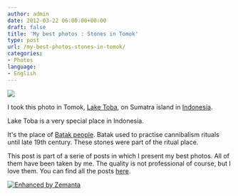 ```yaml
---
author: admin
date: 2012-03-22 06:00:00+00:00
draft: false
title: 'My best photos : Stones in Tomok'
type: post
url: /my-best-photos-stones-in-tomok/
categories:
- Photos
language:
- English
---
```


[![](https://lh3.googleusercontent.com/-GnsnQkI61S4/T2Xrgz4yXKI/AAAAAAAB2FI/BlCNZDlBdjw/s400/DSC_0303.JPG)
](https://picasaweb.google.com/lh/photo/Xy1cY-7uf_NwoFpXTsB75NMTjNZETYmyPJy0liipFm0?feat=embedwebsite)

I took this photo in Tomok, [Lake Toba](http://en.wikipedia.org/wiki/Lake_Toba), on Sumatra island in [Indonesia](http://en.wikipedia.org/wiki/Indonesia).

Lake Toba is a very special place in Indonesia.

It's the place of [Batak people](http://en.wikipedia.org/wiki/Batak_%28Indonesia%29).
Batak used to practise cannibalism rituals until late 19th century. These stones were part of the ritual place.

This post is part of a serie of posts in which I present my best photos. All of them have been taken by me. The quality is not professional of course, but I love them. You can find all the posts [here](http://laurentmaumet.com/english/category/photos/).


[![Enhanced by Zemanta](http://img.zemanta.com/zemified_a.png?x-id=f270e8a2-b44b-4561-8873-529964e36552)
](http://www.zemanta.com/)
